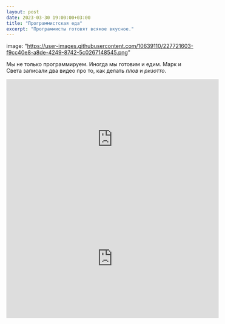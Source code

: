 ```yaml
---
layout: post
date: 2023-03-30 19:00:00+03:00
title: "Программистская еда"
excerpt: "Программисты готовят всякое вкусное."
---
```


image: "https://user-images.githubusercontent.com/10639110/227721603-f9cc40e8-a8de-4249-8742-5c0267148545.png"

Мы не только программируем. Иногда мы готовим и едим. Марк и Света записали два видео про то, как делать *плов* и *ризотто*.

<div class="video">
    <iframe width="560" height="315" src="https://www.youtube.com/embed/dsGWcdmSc2s" title="YouTube video player" frameborder="0" allow="accelerometer; autoplay; clipboard-write; encrypted-media; gyroscope; picture-in-picture; web-share" allowfullscreen></iframe>
</div>

<div class="video">
    <iframe width="560" height="315" src="https://www.youtube.com/embed/H0PkO4-YVqM" title="YouTube video player" frameborder="0" allow="accelerometer; autoplay; clipboard-write; encrypted-media; gyroscope; picture-in-picture; web-share" allowfullscreen></iframe>
</div>
